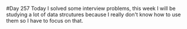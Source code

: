 #Day 257
Today I solved some interview problems, this week I will be studying a lot of data strcutures because I really don't know how to use them so I have to focus on that.